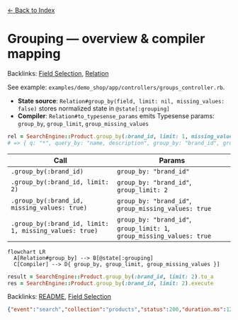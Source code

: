 [← Back to Index](./index.md)

# Grouping — overview & compiler mapping

Backlinks: [Field Selection](./field_selection.md), [Relation](./relation.md)

See example: `examples/demo_shop/app/controllers/groups_controller.rb`.

- **State source**: `Relation#group_by(field, limit: nil, missing_values: false)` stores normalized state in `@state[:grouping]`
- **Compiler**: `Relation#to_typesense_params` emits Typesense params: `group_by`, `group_limit`, `group_missing_values`

```ruby
rel = SearchEngine::Product.group_by(:brand_id, limit: 1, missing_values: true)
# => { q: "*", query_by: "name, description", group_by: "brand_id", group_limit: 1, group_missing_values: true }
```

| Call | Params |
| --- | --- |
| `.group_by(:brand_id)` | `group_by: "brand_id"` |
| `.group_by(:brand_id, limit: 2)` | `group_by: "brand_id"`, `group_limit: 2` |
| `.group_by(:brand_id, missing_values: true)` | `group_by: "brand_id"`, `group_missing_values: true` |
| `.group_by(:brand_id, limit: 1, missing_values: true)` | `group_by: "brand_id"`, `group_limit: 1`, `group_missing_values: true` |

```mermaid
flowchart LR
  A[Relation#group_by] --> B[@state[:grouping]
  C[Compiler] --> D{ group_by, group_limit, group_missing_values }]
```

```ruby
result = SearchEngine::Product.group_by(:brand_id, limit: 2).to_a
res = SearchEngine::Product.group_by(:brand_id, limit: 2).execute
```

Backlinks: [README](../README.md), [Field Selection](./field_selection.md)

```json
{"event":"search","collection":"products","status":200,"duration.ms":12.3,"cache":true,"ttl":60,"group_by":"brand_id","group_limit":1,"group_missing_values":true}
```

